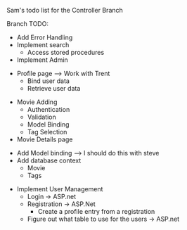 ﻿Sam's todo list for the Controller Branch

Branch TODO:

- Add Error Handling
- Implement search
	- Access stored procedures
- Implement Admin
+ Profile page --> Work with Trent
	+ Bind user data
	+ Retrieve user data
- Movie Adding
	- Authentication
	- Validation
	- Model Binding
	- Tag Selection
- Movie Details page

+ Add Model binding --> I should do this with steve
+ Add database context
	+ Movie
	+ Tags
- Implement User Management
	+ Login -> ASP.net
	+ Registration -> ASP.Net
		- Create a profile entry from a registration
	+ Figure out what table to use for the users -> ASP.net

